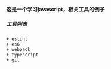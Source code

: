 #### 这是一个学习javascript，相关工具的例子

##### 工具列表
    + eslint
    + es6
    + webpack
    + typescript
    + git 